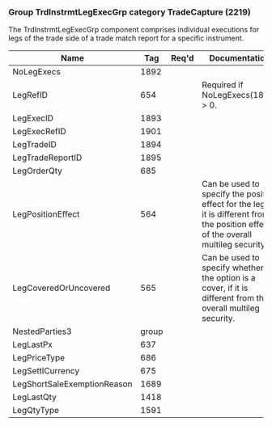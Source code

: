 ### Group TrdInstrmtLegExecGrp category TradeCapture (2219)

The TrdInstrmtLegExecGrp component comprises individual executions for legs of the trade side of a trade match report for a specific instrument.

| Name                        | Tag   | Req'd | Documentation                                                                                                                        |
|-----------------------------|-------|----------|-------------------------------------------------------------------------------------------------------------------------------|
| NoLegExecs                  | 1892  |       |                                                                                                                                |
| LegRefID                    | 654   |       | Required if NoLegExecs(1892) > 0.                                                                                                    |
| LegExecID                   | 1893  |       |                                                                                                                                |
| LegExecRefID                | 1901  |       |                                                                                                                                |
| LegTradeID                  | 1894  |       |                                                                                                                                |
| LegTradeReportID            | 1895  |       |                                                                                                                                |
| LegOrderQty                 | 685   |       |                                                                                                                                |
| LegPositionEffect           | 564   |       | Can be used to specify the position effect for the leg if it is different from the position effect of the overall multileg security. |
| LegCoveredOrUncovered       | 565   |       | Can be used to specify whether the option is a cover, if it is different from the overall multileg security.                         |
| NestedParties3              | group |       |                                                                                                                                |
| LegLastPx                   | 637   |       |                                                                                                                                |
| LegPriceType                | 686   |       |                                                                                                                                |
| LegSettlCurrency            | 675   |       |                                                                                                                                |
| LegShortSaleExemptionReason | 1689  |       |                                                                                                                                |
| LegLastQty                  | 1418  |       |                                                                                                                                |
| LegQtyType                  | 1591  |       |                                                                                                                                |


